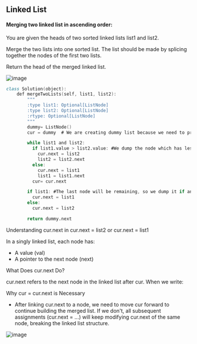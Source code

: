 ## Linked List

#### Merging two linked list in ascending order:

You are given the heads of two sorted linked lists list1 and list2.

Merge the two lists into one sorted list. The list should be made by splicing together the nodes of the first two lists.

Return the head of the merged linked list.

![image](https://github.com/user-attachments/assets/f214a414-2998-4521-911a-e4ef7c951950)

```d
class Solution(object):
    def mergeTwoLists(self, list1, list2):
        """
        :type list1: Optional[ListNode]
        :type list2: Optional[ListNode]
        :rtype: Optional[ListNode]
        """
        dummy= ListNode()
        cur = dummy  # We are creating dummy list because we need to print the entire list and it will be easy to create dummy listnode which is equal to current list

        while list1 and list2:
          if list1.value > list2.value: #We dump the node which has less value in any of the list
            cur.next = list2
            list2 = list2.next
          else:
            cur.next = list1
            list1 = list1.next
          cur= cur.next

        if list1: #The last node will be remaining, so we dump it if any of the nodes are left in the list
          cur.next = list1
        else:
          cur.next = list2

        return dummy.next
 ```
Understanding cur.next in cur.next = list2 or cur.next = list1

In a singly linked list, each node has:

* A value (val)
* A pointer to the next node (next)

What Does cur.next Do?

cur.next refers to the next node in the linked list after cur. When we write:       

Why cur = cur.next is Necessary
- After linking cur.next to a node, we need to move cur forward to continue building the merged list. If we don't, all subsequent assignments (cur.next = ...) will keep modifying cur.next of the same node, breaking the linked list structure.
  
![image](https://github.com/user-attachments/assets/1392aeb0-0bfb-4039-96bb-aa5e24d55944)

